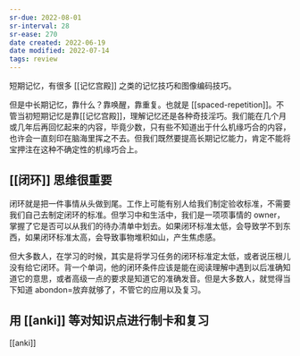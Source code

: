 ```yaml
---
sr-due: 2022-08-01
sr-interval: 28
sr-ease: 270
date created: 2022-06-19
date modified: 2022-07-14
tags: review
---
```


短期记忆，有很多 [[记忆宫殿]] 之类的记忆技巧和图像编码技巧。

但是中长期记忆，靠什么？靠唤醒，靠重复。也就是 [[spaced-repetition]]。不管当初短期记忆是靠[[记忆宫殿]]，理解记忆还是各种奇技淫巧。我们能在几个月或几年后再回忆起来的内容，毕竟少数，只有些不知道出于什么机缘巧合的内容，也许会一直刻印在脑海里挥之不去。但我们既然要提高长期记忆能力，肯定不能将宝押注在这种不确定性的机缘巧合上。

## [[闭环]] 思维很重要

闭环就是把一件事情从头做到尾。工作上可能有别人给我们制定验收标准，不需要我们自己去制定闭环的标准。但学习中和生活中，我们是一项项事情的 owner，掌握了它是否可以从我们的待办清单中划去。如果闭环标准太低，会导致学不到东西，如果闭环标准太高，会导致事物堆积如山，产生焦虑感。

但大多数人，在学习的时候，其实是将学习任务的闭环标准定太低，或者说压根儿没有给它闭环。背一个单词，他的闭环条件应该是能在阅读理解中遇到以后准确知道它的意思，或者高级一点的要求是知道它的准确发音。但是大多数人，就觉得当下知道 abondon=放弃就够了，不管它的应用以及复习。

## 用 [[anki]] 等对知识点进行制卡和复习

[[anki]]
